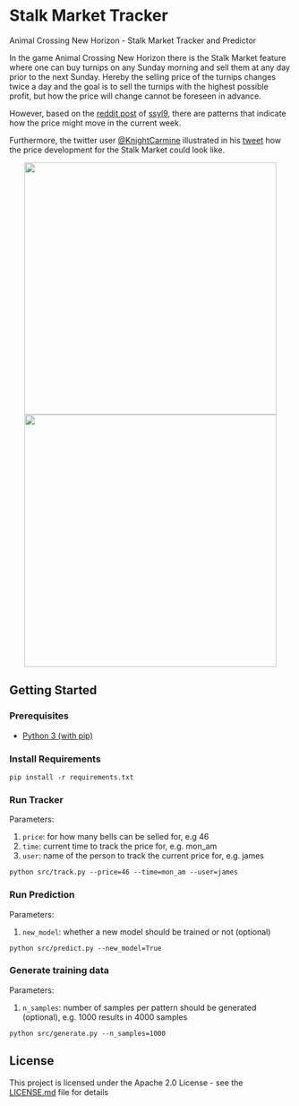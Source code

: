 # Stalk Market Tracker
Animal Crossing New Horizon - Stalk Market Tracker and Predictor

In the game Animal Crossing New Horizon there is the Stalk Market feature where one can buy turnips on any Sunday morning and sell them at any day prior to the next Sunday.
Hereby the selling price of the turnips changes twice a day and the goal is to sell the turnips with the highest possible profit, but how the price will change cannot be foreseen in advance.

However, based on the [reddit post](https://www.reddit.com/r/AnimalCrossing/comments/fr2cuq/guide_how_to_beat_the_stock_turnip_market_playing/) of [ssyl9](https://www.reddit.com/user/ssyl9/), there are patterns that indicate how the price might move in the current week.

Furthermore, the twitter user [@KnightCarmine](https://twitter.com/KnightCarmine) illustrated in his [tweet](https://twitter.com/KnightCarmine/status/1244392945056276482) how the price development for the Stalk Market could look like.

<div style="text-align:center"><img src="https://pbs.twimg.com/media/EUT4ZTWVAAA7S9V?format=jpg" width="450">
<img src="https://pbs.twimg.com/media/EUT4aS1UEAAz73u?format=jpg" width="450"></div>


## Getting Started

### Prerequisites
- [Python 3 (with pip)](https://www.python.org/downloads/)

### Install Requirements
````
pip install -r requirements.txt
````

### Run Tracker

Parameters:
1. ``price``: for how many bells can be selled for, e.g 46
2. ``time``: current time to track the price for, e.g. mon_am
3. ``user``: name of the person to track the current price for, e.g. james

````
python src/track.py --price=46 --time=mon_am --user=james
````

### Run Prediction

Parameters:
1. ``new_model``: whether a new model should be trained or not (optional)

````
python src/predict.py --new_model=True
````

### Generate training data

Parameters:
1. ``n_samples``: number of samples per pattern should be generated (optional), e.g. 1000 results in 4000 samples

````
python src/generate.py --n_samples=1000
````

## License
This project is licensed under the Apache 2.0 License - see the [LICENSE.md](https://github.com/kemoyin/StalkMarket/blob/master/LICENSE) file for details



